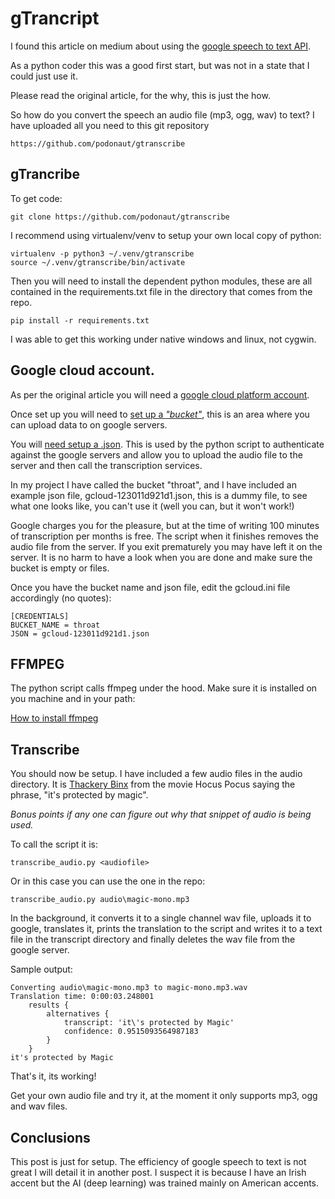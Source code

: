 # gTrancript

I found this article on medium about using the [google speech to text API](https://towardsdatascience.com/how-to-use-google-speech-to-text-api-to-transcribe-long-audio-files-1c886f4eb3e9).

As a python coder this was a good first start, but was not in a state that I could just use it.

Please read the original article, for the why, this is just the how.

So how do you convert the speech an audio file (mp3, ogg, wav) to text? I have uploaded all you need to this git repository
    
    https://github.com/podonaut/gtranscribe
    
## gTrancribe
To get code:

    git clone https://github.com/podonaut/gtranscribe
    
I recommend using virtualenv/venv to setup your own local copy of python:

    virtualenv -p python3 ~/.venv/gtranscribe
    source ~/.venv/gtranscribe/bin/activate
    
Then you will need to install the dependent python modules, these are all contained in the requirements.txt file in the directory that comes from the repo.

    pip install -r requirements.txt
    
I was able to get this working under native windows and linux, not cygwin.

## Google cloud account.

As per the original article you will need a [google cloud platform account](https://console.cloud.google.com/).

Once set up you will need to [set up a _"bucket"_](https://cloud.google.com/storage/docs/creating-buckets), this is an area where you can upload data to on google servers.

You will [need setup a <credentials>.json](https://cloud.google.com/docs/authentication/getting-started). This is used by the python script to authenticate against the google servers and allow you to upload the audio file to the server and then call the transcription services.

In my project I have called the bucket "throat", and I have included an example json file, gcloud-123011d921d1.json, this is a dummy file, to see what one looks like, you can't use it (well you can, but it won't work!)

Google charges you for the pleasure, but at the time of writing 100 minutes of transcription per months is free. The script when it finishes removes the audio file from the server. If you exit prematurely you may have left it on the server. It is no harm to have a look when you are done and make sure the bucket is empty or files.

Once you have the bucket name and json file, edit the gcloud.ini file accordingly (no quotes):

    [CREDENTIALS]
    BUCKET_NAME = throat
    JSON = gcloud-123011d921d1.json

## FFMPEG

The python script calls ffmpeg under the hood. Make sure it is installed on you machine and in your path:

[How to install ffmpeg](https://blog.gregzaal.com/how-to-install-ffmpeg-on-windows/)

## Transcribe

You should now be setup. I have included a few audio files in the audio directory. It is [Thackery Binx](https://disney.fandom.com/wiki/Thackery_Binx) from the movie Hocus Pocus saying the phrase, "it's protected by magic".

_Bonus points if any one can figure out why that snippet of audio is being used._

To call the script it is:

    transcribe_audio.py <audiofile>

Or in this case you can use the one in the repo:

    transcribe_audio.py audio\magic-mono.mp3

In the background, it converts it to a single channel wav file, uploads it to google, translates it, prints the translation to the script and writes it to a text file in the transcript directory and finally deletes the wav file from the google server.

Sample output:

    Converting audio\magic-mono.mp3 to magic-mono.mp3.wav
    Translation time: 0:00:03.248001
        results {
            alternatives {
                transcript: 'it\'s protected by Magic'
                confidence: 0.9515093564987183
            }
        }
    it's protected by Magic

That's it, its working!

Get your own audio file and try it, at the moment it only supports mp3, ogg and wav files.

## Conclusions
This post is just for setup. The efficiency of google speech to text is not great I will detail it in another post. I suspect it is because I have an Irish accent but the AI (deep learning) was trained mainly on American accents.
